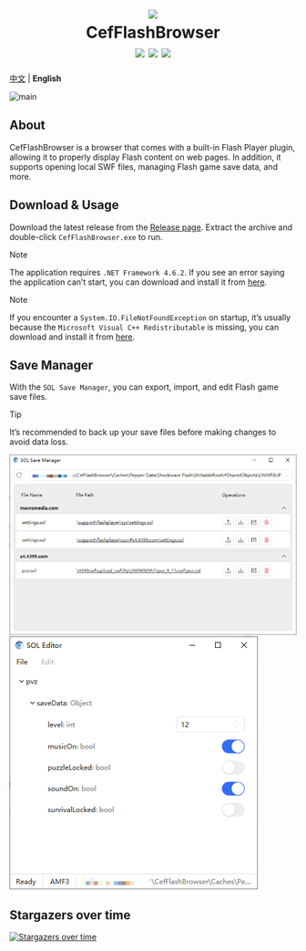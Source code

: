 <h1 align="center">
    <img src="./Icons/128px.png" />
    <br />
    CefFlashBrowser
    <br />
    <img src="https://img.shields.io/github/license/Mzying2001/CefFlashBrowser" />
    <img src="https://img.shields.io/github/v/release/Mzying2001/CefFlashBrowser?include_prereleases" />
    <img src="https://img.shields.io/github/downloads/Mzying2001/CefFlashBrowser/total" />
</h1>

[中文](./README.md) | **English**

![main](./Images/MainWindow.png)

## About

CefFlashBrowser is a browser that comes with a built-in Flash Player plugin, allowing it to properly display Flash content on web pages. In addition, it supports opening local SWF files, managing Flash game save data, and more.

## Download & Usage

Download the latest release from the [Release page](https://github.com/Mzying2001/CefFlashBrowser/releases/latest). Extract the archive and double-click `CefFlashBrowser.exe` to run.

> [!NOTE]
> The application requires `.NET Framework 4.6.2`. If you see an error saying the application can’t start, you can download and install it from [here](https://dotnet.microsoft.com/en-us/download/dotnet-framework/net462).
<!---->
> [!NOTE]
> If you encounter a `System.IO.FileNotFoundException` on startup, it’s usually because the `Microsoft Visual C++ Redistributable` is missing, you can download and install it from [here](https://learn.microsoft.com/en-us/cpp/windows/latest-supported-vc-redist#latest-microsoft-visual-c-redistributable-version).

## Save Manager

With the `SOL Save Manager`, you can export, import, and edit Flash game save files.

> [!TIP]
> It’s recommended to back up your save files before making changes to avoid data loss.

![solmgr](./Images/SolSaveManager.png)
![soledit](./Images/SolEditor.png)

## Stargazers over time

[![Stargazers over time](https://starchart.cc/Mzying2001/CefFlashBrowser.svg?variant=adaptive)](https://starchart.cc/Mzying2001/CefFlashBrowser)
